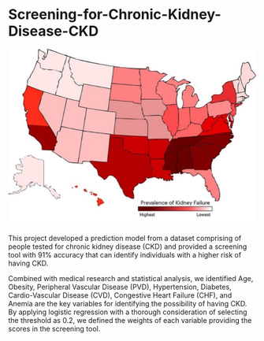 # Screening-for-Chronic-Kidney-Disease-CKD

![plot](./Materials/CKD_map.jpg)

This project developed a prediction model from a dataset comprising of people tested for chronic kidney disease (CKD) and provided a screening tool with 91% accuracy that can identify individuals with a higher risk of having CKD. 

Combined with medical research and statistical analysis, we identified Age, Obesity, Peripheral Vascular Disease (PVD), Hypertension, Diabetes, Cardio-Vascular Disease (CVD), Congestive Heart Failure (CHF), and Anemia are the key variables for identifying the possibility of having CKD. By applying logistic regression with a thorough consideration of selecting the threshold as 0.2, we defined the weights of each variable providing the scores in the screening tool.
